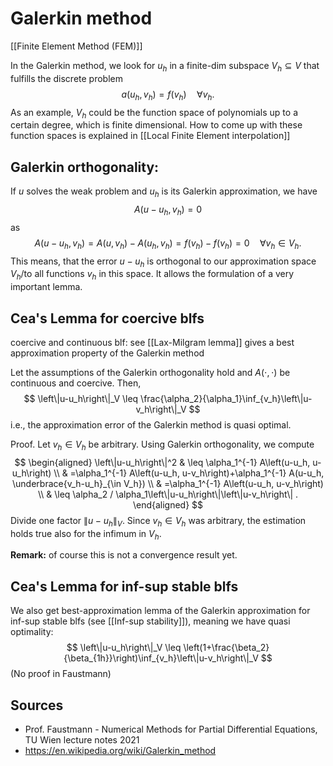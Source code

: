 # Galerkin method
[[Finite Element Method (FEM)]]

In the Galerkin method, we look for $u_h$ in a finite-dim subspace $V_h\subseteq V$ that fulfills the discrete problem $$a(u_h,v_h)=f(v_h)\quad \forall v_h.$$ As an example, $V_h$ could be the function space of polynomials up to a certain degree, which is finite dimensional. How to come up with these function spaces is explained in [[Local Finite Element interpolation]]


## Galerkin orthogonality:
If $u$ solves the weak problem and $u_h$ is its Galerkin approximation, we have
$$A\left(u-u_h, v_h\right)=0$$
as
$$
A\left(u-u_h, v_h\right)=A\left(u, v_h\right)-A\left(u_h, v_h\right)=f\left(v_h\right)-f\left(v_h\right)=0 \quad \forall v_h \in V_h.
$$
This means, that the error $u-u_h$ is orthogonal to our approximation space $V_h$/to all functions $v_h$ in this space. It allows the formulation of a very important lemma.


## Cea's Lemma for coercive blfs
coercive and continuous blf: see [[Lax-Milgram lemma]]
gives a best approximation property of the Galerkin method

Let the assumptions of the Galerkin orthogonality hold and $A(\cdot, \cdot)$ be continuous and coercive. Then,
$$
\left\|u-u_h\right\|_V \leq \frac{\alpha_2}{\alpha_1}\inf_{v_h}\left\|u-v_h\right\|_V
$$
i.e., the approximation error of the Galerkin method is quasi optimal.

Proof.
Let $v_h \in V_h$ be arbitrary. Using Galerkin orthogonality, we compute
$$
\begin{aligned}
\left\|u-u_h\right\|^2 & \leq \alpha_1^{-1} A\left(u-u_h, u-u_h\right) \\
& =\alpha_1^{-1} A\left(u-u_h, u-v_h\right)+\alpha_1^{-1} A(u-u_h, \underbrace{v_h-u_h}_{\in V_h}) \\
& =\alpha_1^{-1} A\left(u-u_h, u-v_h\right) \\
& \leq \alpha_2 / \alpha_1\left\|u-u_h\right\|\left\|u-v_h\right\| .
\end{aligned}
$$
Divide one factor $\left\|u-u_h\right\|_V$. Since $v_h \in V_h$ was arbitrary, the estimation holds true also for the infimum in $V_h$.

**Remark:** of course this is not a convergence result yet.


## Cea's Lemma for inf-sup stable blfs
We also get best-approximation lemma of the Galerkin approximation for inf-sup stable blfs (see [[Inf-sup stability]]), meaning we have quasi optimality:$$
\left\|u-u_h\right\|_V \leq \left(1+\frac{\beta_2}{\beta_{1h}}\right)\inf_{v_h}\left\|u-v_h\right\|_V
$$
(No proof in Faustmann)



## Sources
- Prof. Faustmann - Numerical Methods for Partial Differential Equations, TU Wien lecture notes 2021
- https://en.wikipedia.org/wiki/Galerkin_method